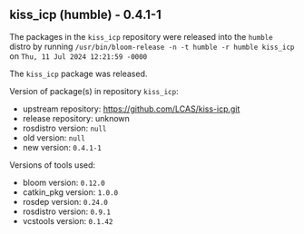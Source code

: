 ## kiss_icp (humble) - 0.4.1-1

The packages in the `kiss_icp` repository were released into the `humble` distro by running `/usr/bin/bloom-release -n -t humble -r humble kiss_icp` on `Thu, 11 Jul 2024 12:21:59 -0000`

The `kiss_icp` package was released.

Version of package(s) in repository `kiss_icp`:

- upstream repository: https://github.com/LCAS/kiss-icp.git
- release repository: unknown
- rosdistro version: `null`
- old version: `null`
- new version: `0.4.1-1`

Versions of tools used:

- bloom version: `0.12.0`
- catkin_pkg version: `1.0.0`
- rosdep version: `0.24.0`
- rosdistro version: `0.9.1`
- vcstools version: `0.1.42`


